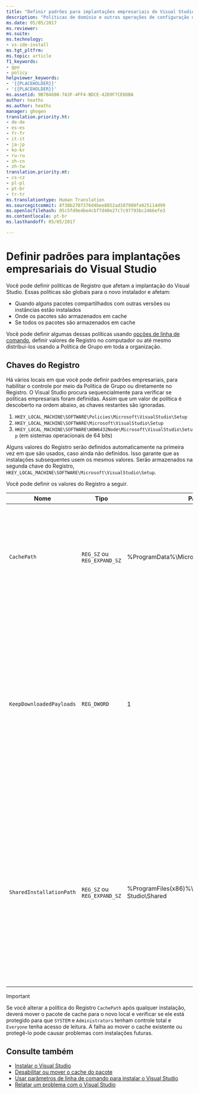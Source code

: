 ```yaml
---
title: "Definir padrões para implantações empresariais do Visual Studio | Microsoft Docs"
description: "Políticas de domínio e outras operações de configuração de implantação corporativa do Visual Studio."
ms.date: 05/05/2017
ms.reviewer: 
ms.suite: 
ms.technology:
- vs-ide-install
ms.tgt_pltfrm: 
ms.topic: article
f1_keywords:
- gpo
- policy
helpviewer_keywords:
- '{{PLACEHOLDER}}'
- '{{PLACEHOLDER}}'
ms.assetid: 9B7B4608-7A3F-4FF4-BDCE-42D9F7CE6DBA
author: heaths
ms.author: heaths
manager: ghogen
translation.priority.ht:
- de-de
- es-es
- fr-fr
- it-it
- ja-jp
- ko-kr
- ru-ru
- zh-cn
- zh-tw
translation.priority.mt:
- cs-cz
- pl-pl
- pt-br
- tr-tr
ms.translationtype: Human Translation
ms.sourcegitcommit: 8f38b2707376d4bee8852ad107980fa925114d99
ms.openlocfilehash: 05c5fd9e4be4cbf7d40e27c7c97793bc2466efe3
ms.contentlocale: pt-br
ms.lasthandoff: 05/05/2017

---
```

# <a name="set-defaults-for-enterprise-deployments-of-visual-studio"></a>Definir padrões para implantações empresariais do Visual Studio

Você pode definir políticas de Registro que afetam a implantação do Visual Studio. Essas políticas são globais para o novo instalador e afetam:

- Quando alguns pacotes compartilhados com outras versões ou instâncias estão instalados
- Onde os pacotes são armazenados em cache
- Se todos os pacotes são armazenados em cache

Você pode definir algumas dessas políticas usando [opções de linha de comando](use-command-line-parameters-to-install-visual-studio.md), definir valores de Registro no computador ou até mesmo distribuí-los usando a Política de Grupo em toda a organização.

## <a name="registry-keys"></a>Chaves do Registro

Há vários locais em que você pode definir padrões empresariais, para habilitar o controle por meio da Política de Grupo ou diretamente no Registro. O Visual Studio procura sequencialmente para verificar se políticas empresariais foram definidas. Assim que um valor de política é descoberto na ordem abaixo, as chaves restantes são ignoradas.

1. `HKEY_LOCAL_MACHINE\SOFTWARE\Policies\Microsoft\VisualStudio\Setup`
2. `HKEY_LOCAL_MACHINE\SOFTWARE\Microsoft\VisualStudio\Setup`
3. `HKEY_LOCAL_MACHINE\SOFTWARE\WOW6432Node\Microsoft\VisualStudio\Setup` (em sistemas operacionais de 64 bits)

Alguns valores do Registro serão definidos automaticamente na primeira vez em que são usados, caso ainda não definidos. Isso garante que as instalações subsequentes usem os mesmos valores. Serão armazenados na segunda chave do Registro, `HKEY_LOCAL_MACHINE\SOFTWARE\Microsoft\VisualStudio\Setup`.

Você pode definir os valores do Registro a seguir.

| **Nome** | **Tipo** | **Padrão** | **Descrição** |
| -------- | -------- | ----------- | --------------- |
| `CachePath` | `REG_SZ` ou `REG_EXPAND_SZ` | %ProgramData%\Microsoft\VisualStudio\Packages | O diretório em que os manifestos de pacote e opcionalmente, as cargas são armazenados. Leia sobre como [desabilitar ou mover o cache do pacote](disable-or-move-the-package-cache.md) para obter mais informações. |
| `KeepDownloadedPayloads` | `REG_DWORD` | 1 | Manter cargas de pacote, mesmo após a instalação. Você pode alterar o valor a qualquer momento. Desabilitar a política removerá qualquer cargas de pacote em cache para a instância que você reparar ou modificar. Leia sobre como [desabilitar ou mover o cache do pacote](disable-or-move-the-package-cache.md) para obter mais informações. |
| `SharedInstallationPath` | `REG_SZ` ou `REG_EXPAND_SZ` | %ProgramFiles(x86)%\Microsoft Visual Studio\Shared | O diretório em que alguns pacotes compartilhados entre versões de instâncias do Visual Studio estão instalados. Você pode alterar o valor a qualquer momento, mas isso afetará apenas instalações futuras. Todos os produtos já instalados no local antigo não devem ser movidos ou poderão não funcionar corretamente. |

> [!IMPORTANT]
> Se você alterar a política do Registro `CachePath` após qualquer instalação, deverá mover o pacote de cache para o novo local e verificar se ele está protegido para que `SYSTEM` e `Administrators` tenham controle total e `Everyone` tenha acesso de leitura.
> A falha ao mover o cache existente ou protegê-lo pode causar problemas com instalações futuras.

## <a name="see-also"></a>Consulte também

 * [Instalar o Visual Studio](install-visual-studio.md)
 * [Desabilitar ou mover o cache do pacote](disable-or-move-the-package-cache.md)
 * [Usar parâmetros de linha de comando para instalar o Visual Studio](use-command-line-parameters-to-install-visual-studio.md)
 * [Relatar um problema com o Visual Studio](../ide/how-to-report-a-problem-with-visual-studio-2017.md)

